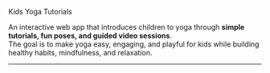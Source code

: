 Kids Yoga Tutorials  

An interactive web app that introduces children to yoga through **simple tutorials, fun poses, and guided video sessions**.  
The goal is to make yoga easy, engaging, and playful for kids while building healthy habits, mindfulness, and relaxation.  

---
